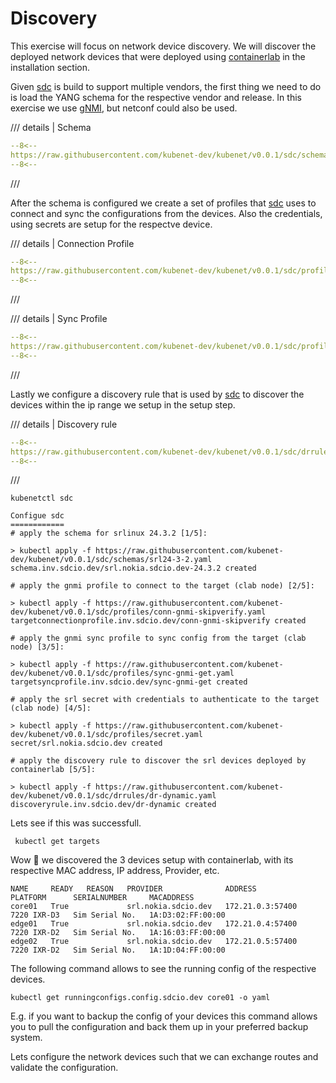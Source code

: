 # Discovery

This exercise will focus on network device discovery. We will discover the deployed network devices that were deployed using [containerlab][containerlab] in the installation section.


Given [sdc][sdc] is build to support multiple vendors, the first thing we need to do is load the YANG schema for the respective vendor and release. In this exercise we use [gNMI][gnmi], but netconf could also be used.

/// details | Schema

```yaml
--8<--
https://raw.githubusercontent.com/kubenet-dev/kubenet/v0.0.1/sdc/schemas/srl24-3-2.yaml
--8<--
```
///

After the schema is configured we create a set of profiles that [sdc][sdc] uses to connect and sync the configurations from the devices. Also the credentials, using secrets are setup for the respectve device.

/// details | Connection Profile

```yaml
--8<--
https://raw.githubusercontent.com/kubenet-dev/kubenet/v0.0.1/sdc/profiles/conn-gnmi-skipverify.yaml
--8<--
```
///

/// details | Sync Profile

```yaml
--8<--
https://raw.githubusercontent.com/kubenet-dev/kubenet/v0.0.1/sdc/profiles/sync-gnmi-get.yaml
--8<--
```
///

Lastly we configure a discovery rule that is used by [sdc][sdc] to discover the devices within the ip range we setup in the setup step.

/// details | Discovery rule

```yaml
--8<--
https://raw.githubusercontent.com/kubenet-dev/kubenet/v0.0.1/sdc/drrules/dr-dynamic.yaml
--8<--
```

///

```
kubenetctl sdc
```

```shell
Configue sdc
============
# apply the schema for srlinux 24.3.2 [1/5]:

> kubectl apply -f https://raw.githubusercontent.com/kubenet-dev/kubenet/v0.0.1/sdc/schemas/srl24-3-2.yaml
schema.inv.sdcio.dev/srl.nokia.sdcio.dev-24.3.2 created

# apply the gnmi profile to connect to the target (clab node) [2/5]:

> kubectl apply -f https://raw.githubusercontent.com/kubenet-dev/kubenet/v0.0.1/sdc/profiles/conn-gnmi-skipverify.yaml
targetconnectionprofile.inv.sdcio.dev/conn-gnmi-skipverify created

# apply the gnmi sync profile to sync config from the target (clab node) [3/5]:

> kubectl apply -f https://raw.githubusercontent.com/kubenet-dev/kubenet/v0.0.1/sdc/profiles/sync-gnmi-get.yaml
targetsyncprofile.inv.sdcio.dev/sync-gnmi-get created

# apply the srl secret with credentials to authenticate to the target (clab node) [4/5]:

> kubectl apply -f https://raw.githubusercontent.com/kubenet-dev/kubenet/v0.0.1/sdc/profiles/secret.yaml
secret/srl.nokia.sdcio.dev created

# apply the discovery rule to discover the srl devices deployed by containerlab [5/5]:

> kubectl apply -f https://raw.githubusercontent.com/kubenet-dev/kubenet/v0.0.1/sdc/drrules/dr-dynamic.yaml
discoveryrule.inv.sdcio.dev/dr-dynamic created
```

Lets see if this was successfull.

```
 kubectl get targets
```

Wow 🎉 we discovered the 3 devices setup with containerlab, with its respective MAC address, IP address, Provider, etc.

```
NAME     READY   REASON   PROVIDER              ADDRESS            PLATFORM      SERIALNUMBER     MACADDRESS
core01   True             srl.nokia.sdcio.dev   172.21.0.3:57400   7220 IXR-D3   Sim Serial No.   1A:D3:02:FF:00:00
edge01   True             srl.nokia.sdcio.dev   172.21.0.4:57400   7220 IXR-D2   Sim Serial No.   1A:16:03:FF:00:00
edge02   True             srl.nokia.sdcio.dev   172.21.0.5:57400   7220 IXR-D2   Sim Serial No.   1A:1D:04:FF:00:00
```

The following command allows to see the running config of the respective devices.

```
kubectl get runningconfigs.config.sdcio.dev core01 -o yaml
```

E.g. if you want to backup the config of your devices this command allows you to pull the configuration and back them up in your preferred backup system.

Lets configure the network devices such that we can exchange routes and validate the configuration.

[containerlab]: https://containerlab.dev
[kind]: https://kind.sigs.k8s.io
[pkgserver]: https://docs.pkgserver.dev
[sdc]: https://docs.sdcio.dev
[kuid]: https://kuidio.github.io/docs/
[srlinux]: https://learn.srlinux.dev/
[gnmi]: https://github.com/openconfig/gnmi
[netconf]: https://en.wikipedia.org/wiki/NETCONF